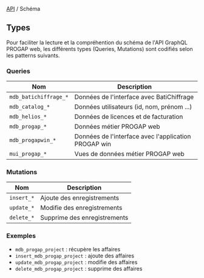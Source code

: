 [API](..) / Schéma

## Types 
Pour faciliter la lecture et la compréhention du schéma de l'API GraphQL PROGAP web, les différents types (Queries, Mutations) sont codifiés selon les patterns suivants.

### Queries 
| Nom                     | Description                                             |
|-------------------------|---------------------------------------------------------|
| `mdb_batichiffrage_*`   | Données de l'interface avec BatiChiffrage               |
| `mdb_catalog_*`         | Données utilisateurs (id, nom, prénom ...)              |
| `mdb_helios_*`          | Données de licences et de facturation                   |
| `mdb_progap_*`          | Données métier PROGAP web                               |
| `mdb_progapwin_*`       | Données de l'interface avec l'application PROGAP win    |
| `mui_progap_*`          | Vues de données métier PROGAP web                       |

### Mutations
| Nom                     | Description
|-------------------------|---------------------------------------------------------|
| `insert_*`              | Ajoute des enregistrements                              |
| `update_*`              | Modifie des enregistrements                             |
| `delete_*`              | Supprime des enregistrements                            |

### Exemples
- `mdb_progap_project` : récupère les affaires
- `insert_mdb_progap_project` : ajoute des affaires
- `update_mdb_progap_project` : modifie des affaires
- `delete_mdb_progap_project` : supprime des affaires
